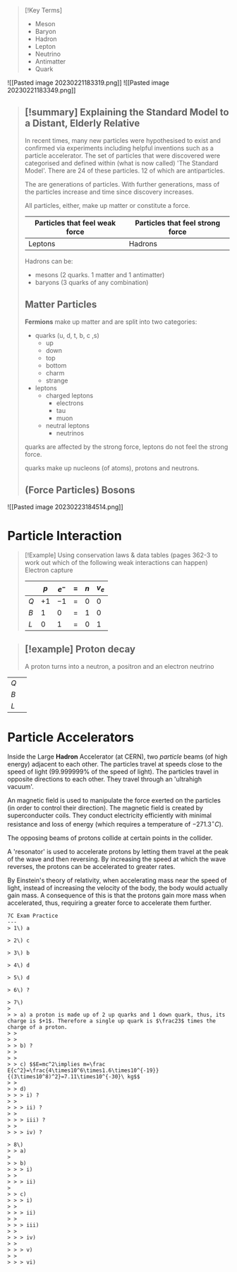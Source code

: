 > [!Key Terms]
> * Meson
> * Baryon
> * Hadron
> * Lepton
> * Neutrino
> * Antimatter
> * Quark

![[Pasted image 20230221183319.png]]
![[Pasted image 20230221183349.png]]

> [!summary] 
> Explaining the Standard Model to a Distant, Elderly Relative
> ---
> In recent times, many new particles were hypothesised to exist and confirmed via experiments including helpful inventions such as a particle accelerator. The set of particles that were discovered were categorised and defined within (what is now called) 'The Standard Model'. There are 24 of these particles. 12 of which are antiparticles.
> 
> The are generations of particles. With further generations, mass of the particles increase and time since discovery increases.
> 
>
> All particles, either, make up matter or constitute a force.
>
> | Particles that feel weak force | Particles that feel strong force |
> | ------------------------------ | -------------------------------- |
> | Leptons                        | Hadrons                          | 
>
> Hadrons can be:
> * mesons (2 quarks. 1 matter and 1 antimatter)
> * baryons (3 quarks of any combination)
>
> Matter Particles
> ---
> **Fermions** make up matter and are split into two categories:
> * quarks (u, d, t, b, c ,s)
> 	* up
> 	* down
> 	* top
> 	* bottom
> 	* charm
> 	* strange
> * leptons
> 	* charged leptons
> 		* electrons
> 		* tau
> 		* muon
> 	* neutral leptons
> 		* neutrinos
> 
> quarks are affected by the strong force, leptons do not feel the strong force.
> 
> quarks make up nucleons (of atoms), protons and neutrons.
>
> **(Force Particles) Bosons**
> ---
>

![[Pasted image 20230223184514.png]]

# Particle Interaction
> [!Example]
> Using conservation laws & data tables (pages 362-3 to work out which of the following weak interactions can happen)
> Electron capture
>
> |     | $p$  | $e^-$ | $=$ | $n$ | $v_e$ |
> | --- | ---- | ----- | --- | --- | ----- |
> | $Q$ | $+1$ | $-1$  | $=$ | $0$ | $0$      |
> | $B$ | $1$  | $0$   | $=$ | $1$ | $0$   |
> | $L$ | $0$  | $1$   | $=$ | $0$ | $1$   |

> [!example]
> Proton decay
> ---
> A proton turns into a neutron, a positron and an electron neutrino


|     |     |
| --- | --- |
| $Q$ |     |
| $B$ |     |
| $L$ |     |

# Particle Accelerators
Inside the Large **Hadron** Accelerator (at CERN), two *particle* beams (of high energy) adjacent to each other. The particles travel at speeds close to the speed of light ($99.999999\%$ of the speed of light). The particles travel in opposite directions to each other. They travel through an 'ultrahigh vacuum'. 

An magnetic field is used to manipulate the force exerted on the particles (in order to control their direction). The magnetic field is created by superconducter coils. They conduct electricity efficiently with minimal resistance and loss of energy (which requires a temperature of $-271.3^\circ C$).

The opposing beams of protons collide at certain points in the collider. 

A 'resonator' is used to accelerate protons by letting them travel at the peak of the wave and then reversing. By increasing the speed at which the wave reverses, the protons can be accelerated to greater rates.

By Einstein's theory of relativity, when accelerating mass near the speed of light, instead of increasing the velocity of the body, the body would actually gain mass. A consequence of this  is that the protons gain more mass when accelerated, thus, requiring a greater force to accelerate them further.

```ad-example
7C Exam Practice
---
> 1\) a
 
> 2\) c
 
> 3\) b
 
> 4\) d
 
> 5\) d

> 6\) ?

> 7\) 
>
> > a) a proton is made up of 2 up quarks and 1 down quark, thus, its charge is $+1$. Therefore a single up quark is $\frac23$ times the charge of a proton.
> >  
> >  
> > b) ?
> > 
> > 
> > c) $$E=mc^2\implies m=\frac E{c^2}=\frac{4\times10^6\times1.6\times10^{-19}}{(3\times10^8)^2}=7.11\times10^{-30}\ kg$$
> > 
> > d) 
> > > i) ?
> > 
> > > ii) ?
> >
> > > iii) ?
> >
> > > iv) ?

> 8\)
> > a)
>
> > b)
> > > i)
> >
> > > ii)
>
> > c)
> > > i)
> > 
> > > ii)
> > 
> > > iii)
> > 
> > > iv)
> > 
> > > v)
> > 
> > > vi)
```